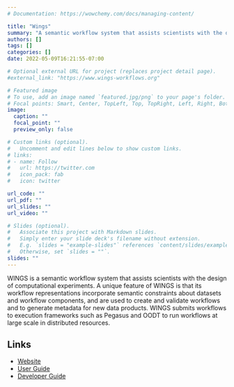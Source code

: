 ```yaml
---
# Documentation: https://wowchemy.com/docs/managing-content/

title: "Wings"
summary: "A semantic workflow system that assists scientists with the design of computational experiments"
authors: []
tags: []
categories: []
date: 2022-05-09T16:21:55-07:00

# Optional external URL for project (replaces project detail page).
#external_link: "https://www.wings-workflows.org"

# Featured image
# To use, add an image named `featured.jpg/png` to your page's folder.
# Focal points: Smart, Center, TopLeft, Top, TopRight, Left, Right, BottomLeft, Bottom, BottomRight.
image:
  caption: ""
  focal_point: ""
  preview_only: false

# Custom links (optional).
#   Uncomment and edit lines below to show custom links.
# links:
# - name: Follow
#   url: https://twitter.com
#   icon_pack: fab
#   icon: twitter

url_code: ""
url_pdf: ""
url_slides: ""
url_video: ""

# Slides (optional).
#   Associate this project with Markdown slides.
#   Simply enter your slide deck's filename without extension.
#   E.g. `slides = "example-slides"` references `content/slides/example-slides.md`.
#   Otherwise, set `slides = ""`.
slides: ""
---
```



WINGS is a semantic workflow system that assists scientists with the design of computational experiments. A unique feature of WINGS is that its workflow representations incorporate semantic constraints about datasets and workflow components, and are used to create and validate workflows and to generate metadata for new data products. WINGS submits workflows to execution frameworks such as Pegasus and OODT to run workflows at large scale in distributed resources.


## Links

- [Website](#)
- [User Guide](#)
- [Developer Guide](#)